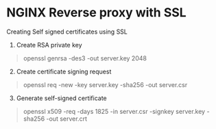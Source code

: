# NGINX Reverse proxy with SSL

Creating Self signed certificates using SSL

1. Create RSA private key
 > openssl genrsa -des3 -out server.key 2048
2. Create certificate signing request
 > openssl req -new -key server.key -sha256 -out server.csr
3. Generate self-signed certificate
 > openssl x509 -req -days 1825 -in server.csr -signkey server.key -sha256 -out server.crt
